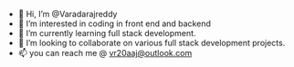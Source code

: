- 👋 Hi, I’m @Varadarajreddy
- 👀 I’m interested in coding in front end and backend
- 🌱 I’m currently learning full stack development.
- 💞️ I’m looking to collaborate on various full stack development projects.
- 📫 you can reach me @ vr20aaj@outlook.com

<!---
Varadarajreddy/Varadarajreddy is a ✨ special ✨ repository because its `README.md` (this file) appears on your GitHub profile.
You can click the Preview link to take a look at your changes.
--->
